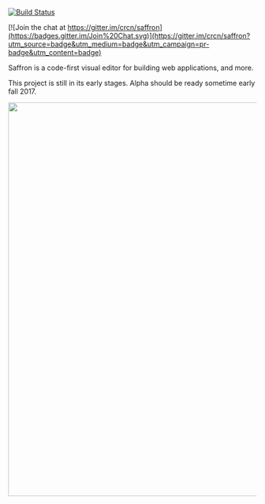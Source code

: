 [![Build Status](https://travis-ci.org/crcn/saffron.svg?branch=master)](https://travis-ci.org/crcn/saffron)

[![Join the chat at https://gitter.im/crcn/saffron](https://badges.gitter.im/Join%20Chat.svg)](https://gitter.im/crcn/saffron?utm_source=badge&utm_medium=badge&utm_campaign=pr-badge&utm_content=badge)

Saffron is a code-first visual editor for building web applications, and more.

This project is still in its early stages. Alpha should be ready sometime early fall 2017. 

<img src="https://cloud.githubusercontent.com/assets/757408/12023393/e9b9cf50-ad4d-11e5-85db-58ce5232757e.png" width="800px" />
